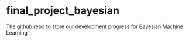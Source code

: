 # final_project_bayesian
The github repo to store our development progress for Bayesian Machine Learning